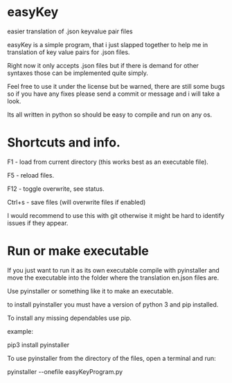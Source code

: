 # easyKey
easier translation of .json keyvalue pair files





easyKey is a simple program, that i just slapped together to help me in translation of key value pairs for .json files.

Right now it only accepts .json files but if there is demand for other syntaxes those can be implemented quite simply.


Feel free to use it under the license but be warned, there are still some bugs so if you have any fixes please send a commit or message and i will take a look.

Its all written in python so should be easy to compile and run on any os. 







# Shortcuts and info.


F1 - load from current directory (this works best as an executable file).

F5 - reload files.

F12 - toggle overwrite, see status. 

Ctrl+s - save files (will overwrite files if enabled)




I would recommend to use this with git otherwise it might be hard to identify issues if they appear.




# Run or make executable

If you just want to run it as its own executable compile with pyinstaller and move the executable into the folder where the translation en.json files are. 

Use pyinstaller or something like it to make an executable.

to install pyinstaller you must have a version of python 3 and pip installed.

To install any missing dependables use pip.

example:

pip3 install pyinstaller


To use pyinstaller from the directory of the files, open a terminal and run:

pyinstaller --onefile easyKeyProgram.py





